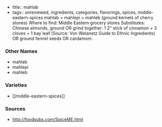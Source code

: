 - title:: mahlab
- tags:: unreviewed, ingredients, categories, flavorings, spices, middle-eastern-spices
mahlab = mahlepi = mahleb (ground kernels of cherry stones) Where to find: Middle Eastern grocery stores Substitutes: Chinese almonds, ground OR grind together: 1 2" stick of cinnamon + 3 cloves + 1 bay leaf (Source: Von Welanetz Guide to Ethnic Ingredients) OR ground fennel seeds OR cardamom.

### Other Names

* mahlab
* mahlepi
* mahleb

### Varieties

* [[middle-eastern-spices]]

### Sources
* http://foodsubs.com/SpiceME.html
